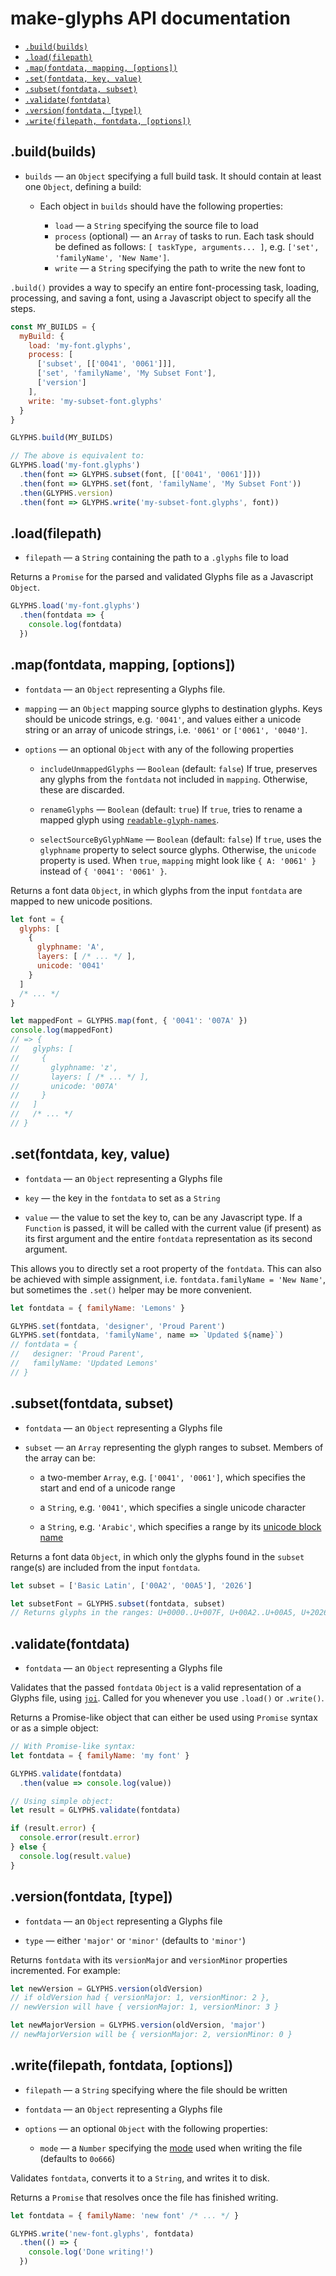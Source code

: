 # make-glyphs API documentation

- [`.build(builds)`](#buildbuilds)
- [`.load(filepath)`](#loadfilepath)
- [`.map(fontdata, mapping, [options])`](#mapfontdata-mapping-options)
- [`.set(fontdata, key, value)`](#setfontdata-key-value)
- [`.subset(fontdata, subset)`](#subsetfontdata-subset)
- [`.validate(fontdata)`](#validatefontdata)
- [`.version(fontdata, [type])`](#versionfontdata-type)
- [`.write(filepath, fontdata, [options])`](#writefilepath-fontdata-options)


## .build(builds)

- `builds` — an `Object` specifying a full build task. It should contain at least one `Object`, defining a build:

  - Each object in `builds` should have the following properties:

    - `load` — a `String` specifying the source file to load
    - `process` (optional) — an `Array` of tasks to run. Each task should be defined as follows: `[ taskType, arguments... ]`, e.g. `['set', 'familyName', 'New Name']`.
    - `write` — a `String` specifying the path to write the new font to

`.build()` provides a way to specify an entire font-processing task, loading, processing, and saving a font, using a Javascript object to specify all the steps.

```js
const MY_BUILDS = {
  myBuild: {
    load: 'my-font.glyphs',
    process: [
      ['subset', [['0041', '0061']]],
      ['set', 'familyName', 'My Subset Font'],
      ['version']
    ],
    write: 'my-subset-font.glyphs'
  }
}

GLYPHS.build(MY_BUILDS)

// The above is equivalent to:
GLYPHS.load('my-font.glyphs')
  .then(font => GLYPHS.subset(font, [['0041', '0061']]))
  .then(font => GLYPHS.set(font, 'familyName', 'My Subset Font'))
  .then(GLYPHS.version)
  .then(font => GLYPHS.write('my-subset-font.glyphs', font))
```


## .load(filepath)

- `filepath` — a `String` containing the path to a `.glyphs` file to load

Returns a `Promise` for the parsed and validated Glyphs file as a Javascript `Object`.

```js
GLYPHS.load('my-font.glyphs')
  .then(fontdata => {
    console.log(fontdata)
  })
```


## .map(fontdata, mapping, [options])

- `fontdata` — an `Object` representing a Glyphs file.

- `mapping` — an `Object` mapping source glyphs to destination glyphs. Keys should be unicode strings, e.g. `'0041'`, and values either a unicode string or an array of unicode strings, i.e. `'0061'` or `['0061', '0040']`.

- `options` — an optional `Object` with any of the following properties

  - `includeUnmappedGlyphs` — `Boolean` (default: `false`) If true, preserves any glyphs from the `fontdata` not included in `mapping`. Otherwise, these are discarded.

  - `renameGlyphs` — `Boolean` (default: `true`) If `true`, tries to rename a mapped glyph using [`readable-glyph-names`](https://github.com/delucis/readable-glyph-names).

  - `selectSourceByGlyphName` — `Boolean` (default: `false`) If `true`, uses the `glyphname` property to select source glyphs. Otherwise, the `unicode` property is used. When `true`, `mapping` might look like `{ A: '0061' }` instead of `{ '0041': '0061' }`.

Returns a font data `Object`, in which glyphs from the input `fontdata` are mapped to new unicode positions.

```js
let font = {
  glyphs: [
    {
      glyphname: 'A',
      layers: [ /* ... */ ],
      unicode: '0041'
    }
  ]
  /* ... */
}

let mappedFont = GLYPHS.map(font, { '0041': '007A' })
console.log(mappedFont)
// => {
//   glyphs: [
//     {
//       glyphname: 'z',
//       layers: [ /* ... */ ],
//       unicode: '007A'
//     }
//   ]
//   /* ... */
// }
```


## .set(fontdata, key, value)

- `fontdata` — an `Object` representing a Glyphs file

- `key` — the key in the `fontdata` to set as a `String`

- `value` — the value to set the key to, can be any Javascript type. If a `Function` is passed, it will be called with the current value (if present) as its first argument and the entire `fontdata` representation as its second argument.

This allows you to directly set a root property of the `fontdata`. This can also be achieved with simple assignment, i.e. `fontdata.familyName = 'New Name'`, but sometimes the `.set()` helper may be more convenient.

```js
let fontdata = { familyName: 'Lemons' }

GLYPHS.set(fontdata, 'designer', 'Proud Parent')
GLYPHS.set(fontdata, 'familyName', name => `Updated ${name}`)
// fontdata = {
//   designer: 'Proud Parent',
//   familyName: 'Updated Lemons'
// }
```


## .subset(fontdata, subset)

- `fontdata` — an `Object` representing a Glyphs file

- `subset` — an `Array` representing the glyph ranges to subset.
  Members of the array can be:

  - a two-member `Array`, e.g. `['0041', '0061']`, which specifies the start and end of a unicode range

  - a `String`, e.g. `'0041'`, which specifies a single unicode character

  - a `String`, e.g. `'Arabic'`, which specifies a range by its [unicode block name](https://en.wikipedia.org/wiki/Unicode_block)

Returns a font data `Object`, in which only the glyphs found in the `subset` range(s) are included from the input `fontdata`.

```js
let subset = ['Basic Latin', ['00A2', '00A5'], '2026']

let subsetFont = GLYPHS.subset(fontdata, subset)
// Returns glyphs in the ranges: U+0000..U+007F, U+00A2..U+00A5, U+2026
```


## .validate(fontdata)

- `fontdata` — an `Object` representing a Glyphs file

Validates that the passed `fontdata` `Object` is a valid representation of a Glyphs file, using [`joi`](https://github.com/hapijs/joi/). Called for you whenever you use `.load()` or `.write()`.

Returns a Promise-like object that can either be used using `Promise` syntax or as a simple object:

```js
// With Promise-like syntax:
let fontdata = { familyName: 'my font' }

GLYPHS.validate(fontdata)
  .then(value => console.log(value))
```

```js
// Using simple object:
let result = GLYPHS.validate(fontdata)

if (result.error) {
  console.error(result.error)
} else {
  console.log(result.value)
}
```


## .version(fontdata, [type])

- `fontdata` — an `Object` representing a Glyphs file

- `type` — either `'major'` or `'minor'` (defaults to `'minor'`)

Returns `fontdata` with its `versionMajor` and `versionMinor` properties incremented. For example:

```js
let newVersion = GLYPHS.version(oldVersion)
// if oldVersion had { versionMajor: 1, versionMinor: 2 },
// newVersion will have { versionMajor: 1, versionMinor: 3 }

let newMajorVersion = GLYPHS.version(oldVersion, 'major')
// newMajorVersion will be { versionMajor: 2, versionMinor: 0 }
```


## .write(filepath, fontdata, [options])

- `filepath` — a `String` specifying where the file should be written

- `fontdata` — an `Object` representing a Glyphs file

- `options` — an optional `Object` with the following properties:

  - `mode` — a `Number` specifying the [mode](https://en.wikipedia.org/wiki/File_system_permissions#Numeric_notation) used when writing the file (defaults to `0o666`)

Validates `fontdata`, converts it to a `String`, and writes it to disk.

Returns a `Promise` that resolves once the file has finished writing.

```js
let fontdata = { familyName: 'new font' /* ... */ }

GLYPHS.write('new-font.glyphs', fontdata)
  .then(() => {
    console.log('Done writing!')
  })
```
